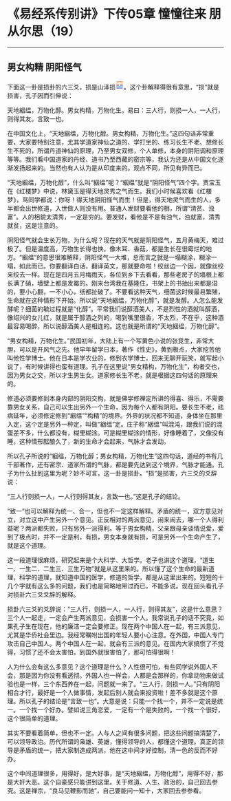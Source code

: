 # 《易经系传别讲》下传05章 憧憧往来 朋从尔思（19）

------

## 男女构精 阴阳怪气

下面这一卦是损卦的六三爻，损是山泽损![img](%E7%94%B7%E5%A5%B3%E6%9E%84%E7%B2%BE%EF%BC%8C%E9%98%B4%E9%98%B3%E6%80%AA%E6%B0%94/gua41.png)。这个卦解释得很有意思，“损”就是损害，孔子因而引伸说：

天地絪缊，万物化醇。男女构精，万物化生。易曰：三人行，则损一人，一人行，则得其友。言致一也。

在中国文化上，“天地絪缊，万物化醇。男女构精，万物化生。”这四句话非常重要，大家要特别注意，尤其学道家神仙之道的、学打坐的、练习长生不老、想修长生不死的，所谓丹道神仙的原理，乃至男女双修，个人单修，本身的阴阳调和原理等等。我们看中国道家的丹经、道书乃至西藏的密宗等，我认为还是从中国文化逐渐发扬起来的。当然也有人认为是从印度来的。观点不同，所见有异而已。

“天地絪缊，万物化醇”，什么叫“絪缊”呢？“絪缊”就是“阴阳怪气”四个字。贾宝玉在《红楼梦》中说，林黛玉是得天地灵秀之气而生。我们小时候喜欢看《红楼梦》，骂同学都说：你呀！得天地阴阳怪气而生！但是，得天地灵气而生的人，多半都会出世修道，入世做人则没有用。普通人发财要看他的相，所谓“清贫、浊富”。人的相貌太清秀，一定是穷的。要发财，看他是不是有浊气，浊就富，清秀就贫，这是注意的。

阴阳怪气就会生长万物，为什么呢？现在的天气就是阴阳怪气，五月黄梅天，难过极了。但是温度高，万物生长得也快，像木耳、香菇，都是生长在很霉烂的地方。“絪缊”的意思很难解释，阴阳怪气一大堆，总而言之就是一塌糊涂，糊涂一塌，如此而已。你要翻译白话，翻译英文，那就要命啦！绞丝边一个因，就像丝绞来绞去一样。现在是四月五月梅雨天，各位到乡下去看看，那些老房子的墙根上都长满了硝，墙壁上都是发霉的。刚来台湾我在基隆住，书架上的书抽出来都是湿的，要小心翻，一不小心，纸都扯破了。不要看这种天气，细菌这时候最易繁殖，生命就在这种情形下开始。所以说“天地絪缊，万物化醇”，就是发醇。人怎么能发酵呢？细菌的毓过程就是“化醇”。平常我们说醇酒美人，不是烈性的酒就叫醇酒，像绍兴的女儿红，就是属于醇酒之列的，喝到嘴里很香，不太烈，不在乎，这种酒最容易喝醉，所以说醇酒美人是相连的。这也就是所谓的“天地絪缊，万物化醇”。

“男女构精，万物化生。”民国初年，大陆上有一个写黄色小说的张竞生，非常大胆，可以是开风气之先。他早年留学日本，著作《性史》，黄到极点，大家挖苦他叫他性学博士。他在日本是学农业的，修到农学博士，回来无聊开玩笑，就写起小说了，有时候讲得也蛮有道理。孔子在这里说“男女精构，万物化生”，构者交也，因为男女之交，所以才生男生女。道家修长生不老，就是根据这四句话的原理来的。

修道必须要修到本身内部的阴阳交构，就是佛学修禅定所讲的得喜、得乐，不需要靠男女关系，自己可以生出另外一个生命，因为每个人都有阴阳。要长生不老，祛病延年，必须修定修到“絪缊”“构精”的境界。外界的状况都不知道，身体坐在那里入定，这个定是另外一种定，叫做“絪缊”定。庄子称“絪缊”叫混沌，跟我们说的混蛋差不多，什么都没有，糊里糊涂。可是糊里糊涂的情形，好像睡着了，又像没有睡，这种情形酝酿久了，新的生命才会起来，气脉才会发动。

所以孔子所说的“絪缊，万物化醇；男女构精，万物化生”这四句话，道经的书有几千部著作，还有密宗、道家所谓的气脉，都是要先达到这个境界，气脉才能通。孔子为什么扯到这里为呢？妙不可言，这一卦是损卦。“损”是损害，六三爻的爻辞说：

“三人行则损一人，一人行则得其友，言致一也。”这是孔子的结论。

“致一”也可以解释为统一、合一，但也不一定这样解释。矛盾的统一，双方意见对立，对立这中产生另外一个意见。正反相对的两派意见，闹来闹去，哪一个人得利益呢？两派都失败，只有另外一派得利。等于男女构精，父亲跟母亲谈情说爱，爱到了极点时，并不一定是利，有损，男女本身就有损，可是另外一个生命产生了，就是这个道理。

这一段道理很麻烦，研究起来是个大科学、大哲学。老子也讲这个道理，“道生一、一生二、二生三、三生万物”就是从这里来的。所以懂了这个生命的最新道理，科学的道理，就知道中国的医学，修道的哲学，都是从这里出来的。短短的十几个字就有这么多的问题，我们也是简略地带过而已，不能多说。现在回头看孔子对损卦六三爻爻辞的解释。

损卦六三爻的爻辞说：“三人行，则损一人，一人行，则得其友”，这是什么意思？三个人一起走，一定会产生两派意见，会损害一个人。我常说孔子的话不究竟，如果孔子生在现在，他的廉洁一定会要修正。现在两个中国人在一起，有三派意见，尤其是华侨社会里边。我经常嘱咐出国的年轻人要小心注意。在外国，中国人专门攻击自己中国人。两个中国人在一起，就会有三派的意见。在国内大家搞惯了不觉得，习惯了还不会太害怕，到国外就很害怕了，那可怕得很啊！

人为什么会有这么多意见？这个道理是什么？人性很可怕，有些同学说外国人不会，那是因为你没有看透彻。外国人也一样会，人都是会那样的，你拿动物来做试验也是一样，三个东西养在一起，问题就一来了。“三人行，则损一人。”只有阴阳相合才行，最好是一个人做事情，发起后别人就会来投资啦！差不多就是这个原理。所以孔子的结论是“言致一也”。大意是说：只能一个找一个，并不一定说是统一。一个找一个好办。譬如说三角恋爱，一定有一个是失败的。一个找一个很好，这个很简单的道理。

其实不要看着简单，但也不一定。人与人之间有很多问题，把这些问题搞清楚了，可以领导政治。历代所谓的枭雄、英雄，懂得领导的人，都懂这个道理。真正的领导是矛盾的统一，把大家制造成两派，他在这中间才好控制，清一色的反而不好办。

这个中间道理很多，用得好，是大好事，是“天地絪缊，万物化醇”，用得不好，那是大奸大恶。这个自豪感只能讲到这里。关于修道、人生、政治的，自己回去参究。这是禅宗，“良马见鞭影而驰”，自己要能问一知十，大家回去参参看。